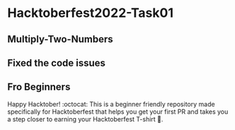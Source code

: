 # Hacktoberfest2022-Task01
## Multiply-Two-Numbers
## Fixed the code issues
## Fro Beginners
Happy Hacktober! :octocat: This is a beginner friendly repository made specifically for Hacktoberfest that helps you get your first PR and takes you a step closer to earning your Hacktoberfest T-shirt 👕.
